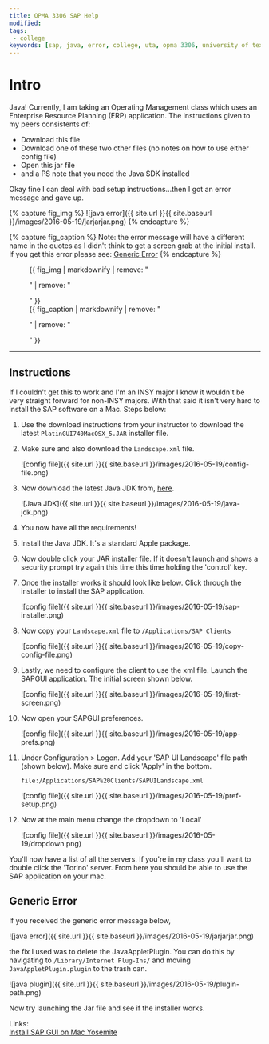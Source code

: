 ```yaml
---
title: OPMA 3306 SAP Help
modified:
tags:
 - college
keywords: [sap, java, error, college, uta, opma 3306, university of texas, arlington]
---
```


# Intro
Java! Currently, I am taking an Operating Management class which uses an Enterprise Resource Planning (ERP) application. The instructions given to my peers consistents of:

* Download this file
* Download one of these two other files (no notes on how to use either config file)
* Open this jar file
* and a PS note that you need the Java SDK installed

Okay fine I can deal with bad setup instructions...then I got an error message and gave up. 

{% capture fig_img %}
![java error]({{ site.url }}{{ site.baseurl }}/images/2016-05-19/jarjarjar.png)
{% endcapture %}

{% capture fig_caption %}
Note: the error message will have a different name in the quotes as I didn't think to get a screen grab at the initial install. If you get this error please see: [Generic Error](#generic-error)
{% endcapture %}

<figure>
  {{ fig_img | markdownify | remove: "<p>" | remove: "</p>" }}
  <figcaption>{{ fig_caption | markdownify | remove: "<p>" | remove: "</p>" }}</figcaption>
</figure>

---

## Instructions

If I couldn't get this to work and I'm an INSY major I know it wouldn't be very straight forward for non-INSY majors. With that said it isn't very hard to install the SAP software on a Mac. Steps below:

1. Use the download instructions from your instructor to download the latest `PlatinGUI740MacOSX_5.JAR` installer file.

1. Make sure and also download the `Landscape.xml` file.
  
    ![config file]({{ site.url }}{{ site.baseurl }}/images/2016-05-19/config-file.png)

1. Now download the latest Java JDK from, [here](http://www.oracle.com/technetwork/java/javase/downloads/jdk8-downloads-2133151.html).

    ![Java JDK]({{ site.url }}{{ site.baseurl }}/images/2016-05-19/java-jdk.png)

1. You now have all the requirements!

1. Install the Java JDK. It's a standard Apple package.

1. Now double click your JAR installer file. If it doesn't launch and shows a security prompt try again this time this time holding the 'control' key. 

1. Once the installer works it should look like below. Click through the installer to install the SAP application.

    ![config file]({{ site.url }}{{ site.baseurl }}/images/2016-05-19/sap-installer.png)

1. Now copy your `Landscape.xml` file to `/Applications/SAP Clients`

    ![config file]({{ site.url }}{{ site.baseurl }}/images/2016-05-19/copy-config-file.png)

1. Lastly, we need to configure the client to use the xml file. Launch the SAPGUI application. The initial screen shown below.

    ![config file]({{ site.url }}{{ site.baseurl }}/images/2016-05-19/first-screen.png)

1. Now open your SAPGUI preferences.

    ![config file]({{ site.url }}{{ site.baseurl }}/images/2016-05-19/app-prefs.png)

1. Under Configuration > Logon. Add your 'SAP UI Landscape' file path (shown below). Make sure and click 'Apply' in the bottom.

    ```
    file:/Applications/SAP%20Clients/SAPUILandscape.xml
    ```
  
    ![config file]({{ site.url }}{{ site.baseurl }}/images/2016-05-19/pref-setup.png)

1. Now at the main menu change the dropdown to 'Local'

    ![config file]({{ site.url }}{{ site.baseurl }}/images/2016-05-19/dropdown.png)

You'll now have a list of all the servers. If you're in my class you'll want to double click the 'Torino' server. From here you should be able to use the SAP application on your mac. 



## Generic Error
If you received the generic error message below, 

![java error]({{ site.url }}{{ site.baseurl }}/images/2016-05-19/jarjarjar.png)

the fix I used was to delete the JavaAppletPlugin. You can do this by navigating to `/Library/Internet Plug-Ins/` and moving `JavaAppletPlugin.plugin` to the trash can.

![java plugin]({{ site.url }}{{ site.baseurl }}/images/2016-05-19/plugin-path.png)

Now try launching the Jar file and see if the installer works.

Links:  
[Install SAP GUI on Mac Yosemite](http://scn.sap.com/community/gui/blog/2015/04/25/steps-to-install-sap-gui-on-mac-yosemite)